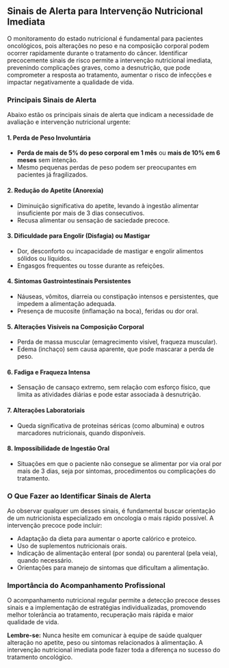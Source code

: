 
## Sinais de Alerta para Intervenção Nutricional Imediata

O monitoramento do estado nutricional é fundamental para pacientes oncológicos, pois alterações no peso e na composição corporal podem ocorrer rapidamente durante o tratamento do câncer. Identificar precocemente sinais de risco permite a intervenção nutricional imediata, prevenindo complicações graves, como a desnutrição, que pode comprometer a resposta ao tratamento, aumentar o risco de infecções e impactar negativamente a qualidade de vida.

### Principais Sinais de Alerta

Abaixo estão os principais sinais de alerta que indicam a necessidade de avaliação e intervenção nutricional urgente:

#### 1. **Perda de Peso Involuntária**
- **Perda de mais de 5% do peso corporal em 1 mês** ou **mais de 10% em 6 meses** sem intenção.
- Mesmo pequenas perdas de peso podem ser preocupantes em pacientes já fragilizados.

#### 2. **Redução do Apetite (Anorexia)**
- Diminuição significativa do apetite, levando à ingestão alimentar insuficiente por mais de 3 dias consecutivos.
- Recusa alimentar ou sensação de saciedade precoce.

#### 3. **Dificuldade para Engolir (Disfagia) ou Mastigar**
- Dor, desconforto ou incapacidade de mastigar e engolir alimentos sólidos ou líquidos.
- Engasgos frequentes ou tosse durante as refeições.

#### 4. **Sintomas Gastrointestinais Persistentes**
- Náuseas, vômitos, diarreia ou constipação intensos e persistentes, que impedem a alimentação adequada.
- Presença de mucosite (inflamação na boca), feridas ou dor oral.

#### 5. **Alterações Visíveis na Composição Corporal**
- Perda de massa muscular (emagrecimento visível, fraqueza muscular).
- Edema (inchaço) sem causa aparente, que pode mascarar a perda de peso.

#### 6. **Fadiga e Fraqueza Intensa**
- Sensação de cansaço extremo, sem relação com esforço físico, que limita as atividades diárias e pode estar associada à desnutrição.

#### 7. **Alterações Laboratoriais**
- Queda significativa de proteínas séricas (como albumina) e outros marcadores nutricionais, quando disponíveis.

#### 8. **Impossibilidade de Ingestão Oral**
- Situações em que o paciente não consegue se alimentar por via oral por mais de 3 dias, seja por sintomas, procedimentos ou complicações do tratamento.

### O Que Fazer ao Identificar Sinais de Alerta

Ao observar qualquer um desses sinais, é fundamental buscar orientação de um nutricionista especializado em oncologia o mais rápido possível. A intervenção precoce pode incluir:

- Adaptação da dieta para aumentar o aporte calórico e proteico.
- Uso de suplementos nutricionais orais.
- Indicação de alimentação enteral (por sonda) ou parenteral (pela veia), quando necessário.
- Orientações para manejo de sintomas que dificultam a alimentação.

### Importância do Acompanhamento Profissional

O acompanhamento nutricional regular permite a detecção precoce desses sinais e a implementação de estratégias individualizadas, promovendo melhor tolerância ao tratamento, recuperação mais rápida e maior qualidade de vida.

**Lembre-se:** Nunca hesite em comunicar à equipe de saúde qualquer alteração no apetite, peso ou sintomas relacionados à alimentação. A intervenção nutricional imediata pode fazer toda a diferença no sucesso do tratamento oncológico.
```
